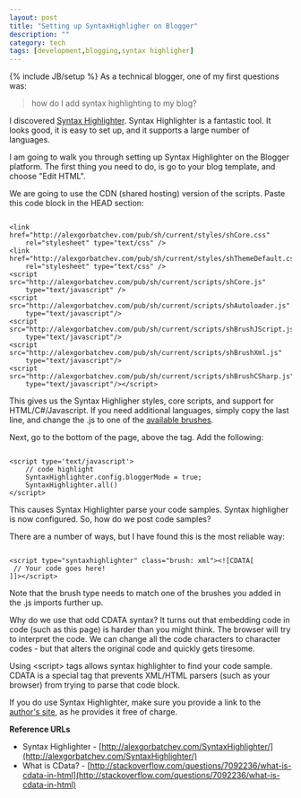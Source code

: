 ```yaml
---
layout: post
title: "Setting up SyntaxHighligher on Blogger"
description: ""
category: tech
tags: [development,blogging,syntax highligher]
---
```

{% include JB/setup %}
As a technical blogger, one of my first questions was: <blockquote>how do I add syntax highlighting to my blog?</blockquote> I discovered  [Syntax Highlighter](http://alexgorbatchev.com/SyntaxHighlighter/).
Syntax Highlighter is a fantastic tool. It looks good, it is easy to set up, and it supports a large number of languages.
<!--more-->

I am going to walk you through setting up Syntax Highlighter on the Blogger platform. The first thing you need to do, is go to your blog template, and choose "Edit HTML".

We are going to use the CDN (shared hosting) version of the scripts. Paste this code block in the HEAD section:

<pre class="line-numbers"><code class="language-markup">
&lt;link href="http://alexgorbatchev.com/pub/sh/current/styles/shCore.css"
    rel="stylesheet" type="text/css" /&gt;
&lt;link href="http://alexgorbatchev.com/pub/sh/current/styles/shThemeDefault.css"
    rel="stylesheet" type="text/css" /&gt;
&lt;script src="http://alexgorbatchev.com/pub/sh/current/scripts/shCore.js"
    type="text/javascript" /&gt;
&lt;script src="http://alexgorbatchev.com/pub/sh/current/scripts/shAutoloader.js"
    type="text/javascript"/&gt;
&lt;script src="http://alexgorbatchev.com/pub/sh/current/scripts/shBrushJScript.js"
    type="text/javascript"/&gt;
&lt;script src="http://alexgorbatchev.com/pub/sh/current/scripts/shBrushXml.js"
    type="text/javascript"/&gt;
&lt;script src="http://alexgorbatchev.com/pub/sh/current/scripts/shBrushCSharp.js"
    type="text/javascript"/&gt;&lt;/script&gt;
</code></pre>

This gives us the Syntax Highligher styles, core scripts, and support for HTML/C#/Javascript. If you need additional languages, simply copy the last line, and change the .js to one of the <a href="http://alexgorbatchev.com/SyntaxHighlighter/manual/brushes/">available brushes</a>.

Next, go to the bottom of the page, above the  tag. Add the following:

<pre class="line-numbers"><code class="language-markup">
&lt;script type='text/javascript'&gt;
    // code highlight
    SyntaxHighlighter.config.bloggerMode = true;
    SyntaxHighlighter.all()
&lt;/script&gt;</code></pre>

This causes Syntax Highlighter parse your code samples. Syntax highligher is now configured. So, how do we post code samples?

There are a number of ways, but I have found this is the most reliable way:

<pre class="line-numbers"><code class="language-markup">
&lt;script type="syntaxhighlighter" class="brush: xml"&gt;&lt;![CDATA[
 // Your code goes here!
]]&gt;&lt;/script&gt;</code></pre>
Note that the brush type needs to match one of the brushes you added in the .js imports further up.

Why do we use that odd CDATA syntax? It turns out that embedding code in code (such as this page) is harder than you might think. The browser will try to interpret the code. We can change all the code characters to character codes - but that alters the original code and quickly gets tiresome.

Using &lt;script&gt; tags allows syntax highlighter to find your code sample. CDATA is a special tag that prevents XML/HTML parsers (such as your browser) from trying to parse that code block.

If you do use Syntax Highlighter, make sure you provide a link to the <a href="http://alexgorbatchev.com/SyntaxHighlighter/">author's site</a>, as he provides it free of charge.

**Reference URLs**
* Syntax Highlighter - [http://alexgorbatchev.com/SyntaxHighlighter/](http://alexgorbatchev.com/SyntaxHighlighter/)
* What is CData? - [http://stackoverflow.com/questions/7092236/what-is-cdata-in-html](http://stackoverflow.com/questions/7092236/what-is-cdata-in-html)
